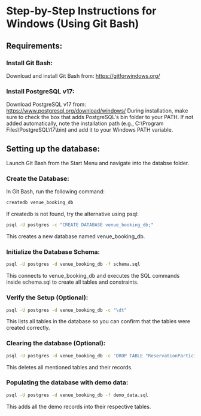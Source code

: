 # Step-by-Step Instructions for Windows (Using Git Bash)
## Requirements:
### Install Git Bash:
Download and install Git Bash from:
https://gitforwindows.org/

### Install PostgreSQL v17:
Download PostgreSQL v17 from:
https://www.postgresql.org/download/windows/
During installation, make sure to check the box that adds PostgreSQL's bin folder to your PATH.
If not added automatically, note the installation path (e.g., C:\Program Files\PostgreSQL\17\bin) and add it to your Windows PATH variable.

## Setting up the database:
Launch Git Bash from the Start Menu and navigate into the databse folder.

### Create the Database:
In Git Bash, run the following command:

```bash
createdb venue_booking_db
```
If createdb is not found, try the alternative using psql:

```bash
psql -U postgres -c "CREATE DATABASE venue_booking_db;"
```
This creates a new database named venue_booking_db.

### Initialize the Database Schema:

```bash
psql -U postgres -d venue_booking_db -f schema.sql
```
This connects to venue_booking_db and executes the SQL commands inside schema.sql to create all tables and constraints.

### Verify the Setup (Optional):

```bash
psql -U postgres -d venue_booking_db -c "\dt"
```
This lists all tables in the database so you can confirm that the tables were created correctly.
### Clearing the database (Optional):
```bash
psql -U postgres -d venue_booking_db -c 'DROP TABLE "ReservationParticipants", "Reservation", "VenueType", "Venue", "UserRole", "Type", "User" CASCADE;'
```
This deletes all mentioned tables and their records.
### Populating the database with demo data:
```bash
psql -U postgres -d venue_booking_db -f demo_data.sql
```
This adds all the demo records into their respective tables.